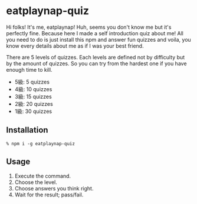 # eatplaynap-quiz
Hi folks! It's me, eatplaynap!
Huh, seems you don't know me but it's perfectly fine.
Because here I made a self introduction quiz about me!
All you need to do is just install this npm and answer fun quizzes and voila, you know every details about me as if I was your best friend. 

There are 5 levels of quizzes.
Each levels are defined not by difficulty but by the amount of quizzes.
So you can try from the hardest one if you have enough time to kill.

- 5級: 5 quizzes
- 4級: 10 quizzes
- 3級: 15 quizzes
- 2級: 20 quizzes
- 1級: 30 quizzes

## Installation

```bigquery
% npm i -g eatplaynap-quiz
```

## Usage

1. Execute the command.
2. Choose the level.
3. Choose answers you think right.
4. Wait for the result; pass/fail.
